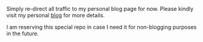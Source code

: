 Simply re-direct all traffic to my personal blog page for now. Please kindly visit my personal [blog](https://ll-pengfei.github.io/blog/) for more details.

I am reserving this special repo in case I need it for non-blogging purposes in the future.
